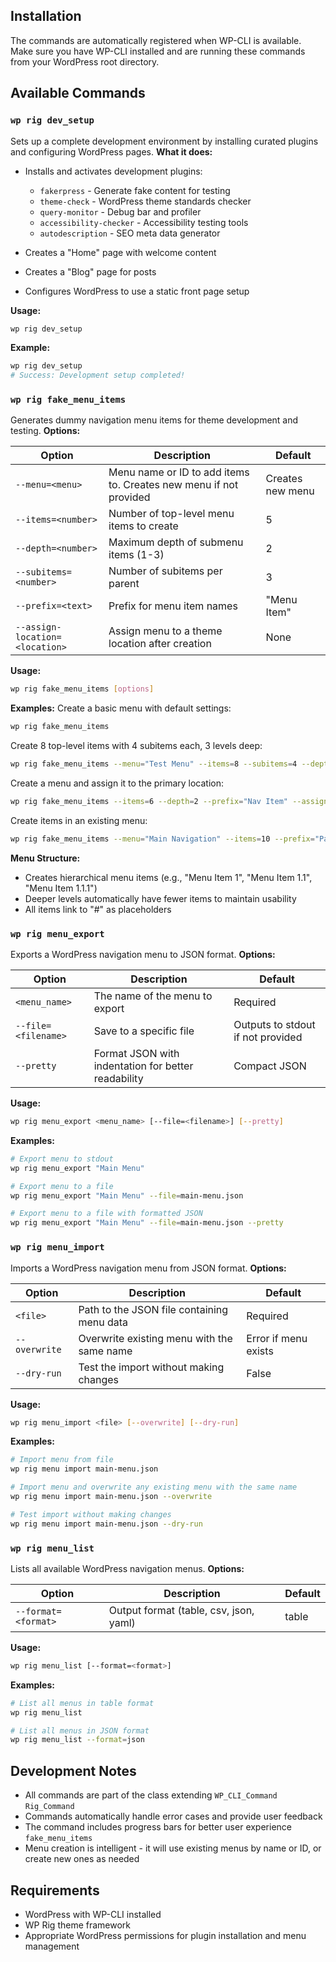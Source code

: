 ## Installation
The commands are automatically registered when WP-CLI is available. Make sure you have WP-CLI installed and are running these commands from your WordPress root directory.
## Available Commands
### `wp rig dev_setup`
Sets up a complete development environment by installing curated plugins and configuring WordPress pages.
**What it does:**
- Installs and activates development plugins:
	- `fakerpress` - Generate fake content for testing
	- `theme-check` - WordPress theme standards checker
	- `query-monitor` - Debug bar and profiler
	- `accessibility-checker` - Accessibility testing tools
	- `autodescription` - SEO meta data generator

- Creates a "Home" page with welcome content
- Creates a "Blog" page for posts
- Configures WordPress to use a static front page setup

**Usage:**
``` bash
wp rig dev_setup
```
**Example:**
``` bash
wp rig dev_setup
# Success: Development setup completed!
```
### `wp rig fake_menu_items`
Generates dummy navigation menu items for theme development and testing.
**Options:**

| Option | Description | Default |
| --- | --- | --- |
| `--menu=<menu>` | Menu name or ID to add items to. Creates new menu if not provided | Creates new menu |
| `--items=<number>` | Number of top-level menu items to create | 5 |
| `--depth=<number>` | Maximum depth of submenu items (1-3) | 2 |
| `--subitems=<number>` | Number of subitems per parent | 3 |
| `--prefix=<text>` | Prefix for menu item names | "Menu Item" |
| `--assign-location=<location>` | Assign menu to a theme location after creation | None |
**Usage:**
``` bash
wp rig fake_menu_items [options]
```
**Examples:**
Create a basic menu with default settings:
``` bash
wp rig fake_menu_items
```
Create 8 top-level items with 4 subitems each, 3 levels deep:
``` bash
wp rig fake_menu_items --menu="Test Menu" --items=8 --subitems=4 --depth=3
```
Create a menu and assign it to the primary location:
``` bash
wp rig fake_menu_items --items=6 --depth=2 --prefix="Nav Item" --assign-location=primary
```
Create items in an existing menu:
``` bash
wp rig fake_menu_items --menu="Main Navigation" --items=10 --prefix="Page"
```
**Menu Structure:**
- Creates hierarchical menu items (e.g., "Menu Item 1", "Menu Item 1.1", "Menu Item 1.1.1")
- Deeper levels automatically have fewer items to maintain usability
- All items link to "#" as placeholders

### `wp rig menu_export`
Exports a WordPress navigation menu to JSON format.
**Options:**

| Option | Description | Default |
| --- | --- | --- |
| `<menu_name>` | The name of the menu to export | Required |
| `--file=<filename>` | Save to a specific file | Outputs to stdout if not provided |
| `--pretty` | Format JSON with indentation for better readability | Compact JSON |

**Usage:**
``` bash
wp rig menu_export <menu_name> [--file=<filename>] [--pretty]
```

**Examples:**
``` bash
# Export menu to stdout
wp rig menu_export "Main Menu"

# Export menu to a file
wp rig menu_export "Main Menu" --file=main-menu.json

# Export menu to a file with formatted JSON
wp rig menu_export "Main Menu" --file=main-menu.json --pretty
```

### `wp rig menu_import`
Imports a WordPress navigation menu from JSON format.
**Options:**

| Option | Description | Default |
| --- | --- | --- |
| `<file>` | Path to the JSON file containing menu data | Required |
| `--overwrite` | Overwrite existing menu with the same name | Error if menu exists |
| `--dry-run` | Test the import without making changes | False |

**Usage:**
``` bash
wp rig menu_import <file> [--overwrite] [--dry-run]
```

**Examples:**
``` bash
# Import menu from file
wp rig menu import main-menu.json

# Import menu and overwrite any existing menu with the same name
wp rig menu import main-menu.json --overwrite

# Test import without making changes
wp rig menu import main-menu.json --dry-run
```

### `wp rig menu_list`
Lists all available WordPress navigation menus.
**Options:**

| Option | Description | Default |
| --- | --- | --- |
| `--format=<format>` | Output format (table, csv, json, yaml) | table |

**Usage:**
``` bash
wp rig menu_list [--format=<format>]
```

**Examples:**
``` bash
# List all menus in table format
wp rig menu_list

# List all menus in JSON format
wp rig menu_list --format=json
```

## Development Notes
- All commands are part of the class extending `WP_CLI_Command` `Rig_Command`
- Commands automatically handle error cases and provide user feedback
- The command includes progress bars for better user experience `fake_menu_items`
- Menu creation is intelligent - it will use existing menus by name or ID, or create new ones as needed

## Requirements
- WordPress with WP-CLI installed
- WP Rig theme framework
- Appropriate WordPress permissions for plugin installation and menu management
